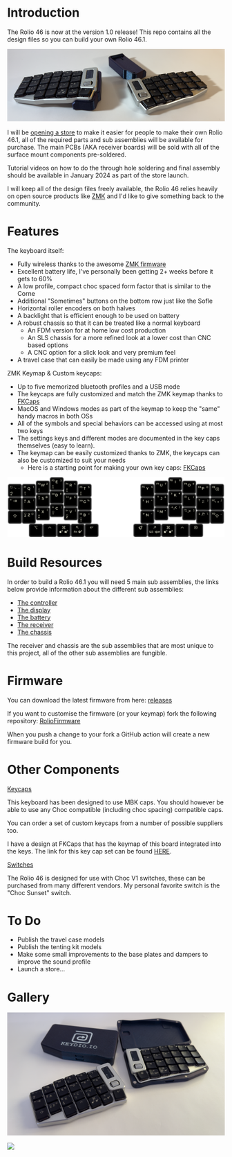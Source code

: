 # Introduction
The Rolio 46 is now at the version 1.0 release! This repo contains all the design files so you can build your own Rolio 46.1.

![CNC 1.0 With travel Case](images/main.png?raw=true "CNC 1.0 With travel Case")

I will be [opening a store](https://keydio.io) to make it easier for people to make their own Rolio 46.1, all of the required parts and sub assemblies will be available for purchase. The main PCBs (AKA receiver boards) will be sold with all of the surface mount components pre-soldered.

Tutorial videos on how to do the through hole soldering and final assembly should be available in January 2024 as part of the store launch.

I will keep all of the design files freely available, the Rolio 46 relies heavily on open source products like [ZMK](https://zmk.dev) and I'd like to give something back to the community.

# Features
The keyboard itself:
- Fully wireless thanks to the awesome [ZMK firmware](https://zmk.dev)
- Excellent battery life, I've personally been getting 2+ weeks before it gets to 60%
- A low profile, compact choc spaced form factor that is similar to the Corne
- Additional "Sometimes" buttons on the bottom row just like the Sofle
- Horizontal roller encoders on both halves
- A backlight that is efficient enough to be used on battery
- A robust chassis so that it can be treated like a normal keyboard
  - An FDM version for at home low cost production
  - An SLS chassis for a more refined look at a lower cost than CNC based options
  - A CNC option for a slick look and very premium feel
- A travel case that can easily be made using any FDM printer

ZMK Keymap & Custom keycaps:
- Up to five memorized bluetooth profiles and a USB mode
- The keycaps are fully customized and match the ZMK keymap thanks to [FKCaps](https://fkcaps.com/custom/FGE2DW)
- MacOS and Windows modes as part of the keymap to keep the "same" handy macros in both OSs
- All of the symbols and special behaviors can be accessed using at most two keys
- The settings keys and different modes are documented in the key caps themselves (easy to learn).
- The keymap can be easily customized thanks to ZMK, the keycaps can also be customized to suit your needs
   - Here is a starting point for making your own key caps: [FKCaps](https://fkcaps.com/custom/FGE2DW)

[![Version 1.0 Key Caps](images/key_legend.png?raw=true "Version 1.0 Key Caps")](https://fkcaps.com/custom/FGE2DW)


# Build Resources
In order to build a Rolio 46.1 you will need 5 main sub assemblies, the links below provide information about the different sub assemblies:
 * [The controller](doc/controller.md)
 * [The display](doc/display.md)
 * [The battery](doc/battery.md)
 * [The receiver](pcb/README.md)
 * [The chassis](chassis/README.md)

The receiver and chassis are the sub assemblies that are most unique to this project, all of the other sub assemblies are fungible.


# Firmware

You can download the latest firmware from here: [releases](https://github.com/MickiusMousius/RolioKeyboard/releases)

If you want to customise the firmware (or your keymap) fork the following repository: [RolioFirmware](https://github.com/MickiusMousius/RolioFirmware)

When you push a change to your fork a GitHub action will create a new firmware build for you.


# Other Components

<ins>Keycaps</ins>

This keyboard has been designed to use MBK caps. You should however be able to use any Choc compatible (including choc spacing) compatible caps.

You can order a set of custom keycaps from a number of possible suppliers too.

I have a design at FKCaps that has the keymap of this board integrated into the keys. The link for this key cap set can be found [HERE](https://fkcaps.com/custom/FGE2DW).


<ins>Switches</ins>

The Rolio 46 is designed for use with Choc V1 switches, these can be purchased from many different vendors. My personal favorite switch is the "Choc Sunset" switch.


# To Do
 * Publish the travel case models
 * Publish the tenting kit models
 * Make some small improvements to the base plates and dampers to improve the sound profile
 * Launch a store...

# Gallery

![](images/case.png)

![](images/all_three.png)
